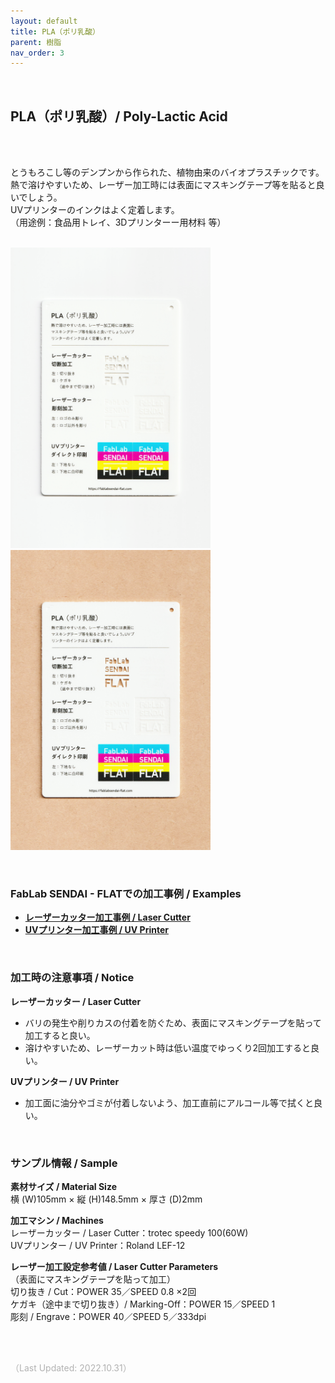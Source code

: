 ```yaml
---
layout: default
title: PLA（ポリ乳酸）
parent: 樹脂
nav_order: 3
---
```

<br>

## PLA（ポリ乳酸）/ Poly-Lactic Acid
<br><br>

とうもろこし等のデンプンから作られた、植物由来のバイオプラスチックです。<br>
熱で溶けやすいため、レーザー加工時には表面にマスキングテープ等を貼ると良いでしょう。<br>
UVプリンターのインクはよく定着します。<br>
（用途例：食品用トレイ、3Dプリンターー用材料 等）
<br>
<br>

<img src="assets/08_PLA_1.png" width="320" alt="hi" class="inline"/><img src="assets/08_PLA_2.png" width="320" alt="hi" class="inline"/>

<br>

### **FabLab SENDAI - FLATでの加工事例 / Examples**

* [**レーザーカッター加工事例 / Laser Cutter**](https://www.flickr.com/search/?user_id=96175517%40N02&sort=date-taken-desc&safe_search=1&view_all=1&tags=plalc)
* [**UVプリンター加工事例 / UV Printer**](https://www.flickr.com/search/?user_id=96175517%40N02&sort=date-taken-desc&safe_search=1&view_all=1&tags=plauv)

<br>

### **加工時の注意事項 / Notice**

**レーザーカッター / Laser Cutter**
* バリの発生や削りカスの付着を防ぐため、表面にマスキングテープを貼って加工すると良い。<br>
* 溶けやすいため、レーザーカット時は低い温度でゆっくり2回加工すると良い。<br>

**UVプリンター / UV Printer**
* 加工面に油分やゴミが付着しないよう、加工直前にアルコール等で拭くと良い。<br>

<br>

### **サンプル情報 / Sample**

**素材サイズ / Material Size**<br>
横 (W)105mm × 縦 (H)148.5mm × 厚さ (D)2mm<br>

**加工マシン / Machines**<br>
レーザーカッター / Laser Cutter：trotec speedy 100(60W)<br>
UVプリンター / UV Printer：Roland LEF-12<br>

**レーザー加工設定参考値 / Laser Cutter Parameters**<br>
（表面にマスキングテープを貼って加工）<br>
切り抜き / Cut：POWER 35／SPEED 0.8 ×2回<br>
ケガキ（途中まで切り抜き）/ Marking-Off：POWER 15／SPEED 1<br>
彫刻 / Engrave：POWER 40／SPEED 5／333dpi<br>

<br><br>

<span style="color: #B2B2B2">
（Last Updated: 2022.10.31）
</span>
